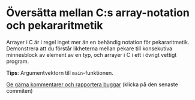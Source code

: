 # Översätta mellan C:s array-notation och pekararitmetik

Arrayer i C är i regel inget mer än en behändig notation för
pekararitmetik. Demonstrera att du förstår likheterna mellan
pekare till konsekutiva minnesblock av element av en typ, och
arrayer i C i ett i övrigt vettigt program.

**Tips**: Argumentvektorn till `main`-funktionen.

[Ge gärna kommentarer och rapportera buggar](https://github.com/IOOPM-UU/achievements/commits/master/M36.md) (klicka på den senaste commiten)
